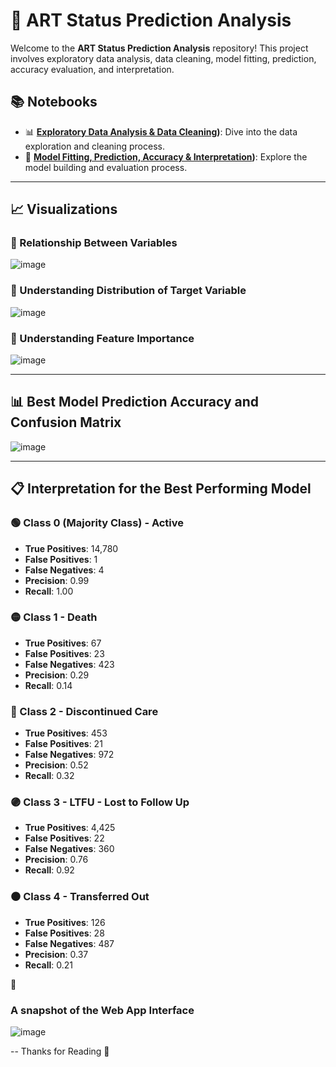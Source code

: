# 🎯 ART Status Prediction Analysis

Welcome to the **ART Status Prediction Analysis** repository! This project involves exploratory data analysis, data cleaning, model fitting, prediction, accuracy evaluation, and interpretation.

## 📚 Notebooks

- 📊 **[Exploratory Data Analysis & Data Cleaning](https://github.com/victorsomadina/ART-Status-Intake-Prediction-Analysis/blob/main/ART%20prediction-Data%20Exploration.ipynb))**: Dive into the data exploration and cleaning process.
- 🤖 **[Model Fitting, Prediction, Accuracy & Interpretation](https://github.com/victorsomadina/ART-Status-Intake-Prediction-Analysis/blob/main/ART%20prediction%20-%20Model%20Building.ipynb))**: Explore the model building and evaluation process.

---

## 📈 Visualizations

### 🔗 Relationship Between Variables
![image](https://github.com/user-attachments/assets/f12194eb-34b5-453a-bbf9-5c31fad6a222)

### 🎯 Understanding Distribution of Target Variable
![image](https://github.com/user-attachments/assets/520779b9-211b-4e8b-ad8f-b388d127d31e)


### 🌟 Understanding Feature Importance
![image](https://github.com/user-attachments/assets/269fe777-5150-4a6a-93b5-fbf069672628)


---

## 📊 Best Model Prediction Accuracy and Confusion Matrix
![image](https://github.com/user-attachments/assets/8d372ddb-eb24-45e1-9986-601c0d23e88c)


---

## 📋 Interpretation for the Best Performing Model

### 🟢 Class 0 (Majority Class) - Active
- **True Positives**: 14,780
- **False Positives**: 1
- **False Negatives**: 4
- **Precision**: 0.99
- **Recall**: 1.00

### 🟡 Class 1 - Death
- **True Positives**: 67
- **False Positives**: 23
- **False Negatives**: 423
- **Precision**: 0.29
- **Recall**: 0.14

### 🔴 Class 2 - Discontinued Care
- **True Positives**: 453
- **False Positives**: 21
- **False Negatives**: 972
- **Precision**: 0.52
- **Recall**: 0.32

### 🟣 Class 3 - LTFU - Lost to Follow Up 
- **True Positives**: 4,425
- **False Positives**: 22
- **False Negatives**: 360
- **Precision**: 0.76
- **Recall**: 0.92

### ⚫ Class 4 - Transferred Out
- **True Positives**: 126
- **False Positives**: 28
- **False Negatives**: 487
- **Precision**: 0.37
- **Recall**: 0.21

 🚀

 ### A snapshot of the Web App Interface
 ![image](https://github.com/user-attachments/assets/682adabd-6f60-4013-91b2-c96ad32eef2b)

 -- Thanks for Reading 🚀

 
